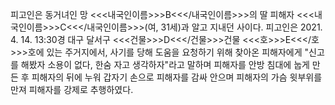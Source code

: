 피고인은 동거녀인 망 <<<내국인이름>>>B<<</내국인이름>>>의 딸 피해자 <<<내국인이름>>>C<<</내국인이름>>>(여, 31세)과 알고 지내던 사이다.
피고인은 2021. 4. 14. 13:30경 대구 달서구 <<<건물>>>D<<</건물>>>건물 <<<호>>>E<<</호>>>호에 있는 주거지에서, 사기를 당해 도움을 요청하기 위해 찾아온 피해자에게 "신고를 해봤자 소용이 없다, 한숨 자고 생각하자"라고 말하며 피해자를 안방 침대에 눕게 만든 후 피해자의 뒤에 누워 갑자기 손으로 피해자를 감싸 안으며 피해자의 가슴 윗부위를 만져 피해자를 강제로 추행하였다.